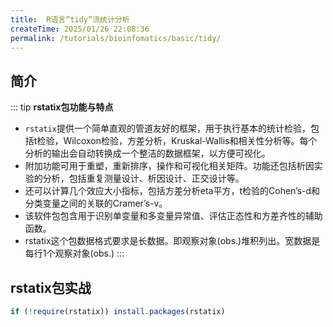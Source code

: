 ```yaml
---
title:  R语言“tidy”流统计分析
createTime: 2025/01/26 22:08:36
permalink: /tutorials/bioinfomatics/basic/tidy/
---
```


## **简介**

::: tip **rstatix包功能与特点**
- `rstatix`提供一个简单直观的管道友好的框架，用于执行基本的统计检验，包括t检验，Wilcoxon检验，方差分析，Kruskal-Wallis和相关性分析等。每个分析的输出会自动转换成一个整洁的数据框架，以方便可视化。
- 附加功能可用于重塑，重新排序，操作和可视化相关矩阵。功能还包括析因实验的分析，包括重复测量设计、析因设计、正交设计等。
- 还可以计算几个效应大小指标，包括方差分析eta平方，t检验的Cohen’s-d和分类变量之间的关联的Cramer’s-v。 
- 该软件包包含用于识别单变量和多变量异常值、评估正态性和方差齐性的辅助函数。
- rstatix这个包数据格式要求是长数据。即观察对象(obs.)堆积列出。宽数据是每行1个观察对象(obs.)
:::

## rstatix包实战
```R
if (!require(rstatix)) install.packages(rstatix)



```